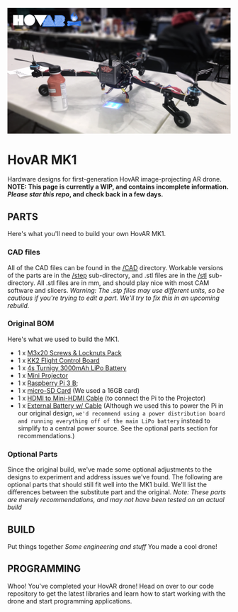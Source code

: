 <a href="https://www.youtube.com/embed/zWix-1nG0uk"><img src="images/hovar_hero.png" title="Check out our demo reel on YouTube!"></a>
# HovAR MK1
Hardware designs for first-generation HovAR image-projecting AR drone. **NOTE: This page is currently a WIP, and contains incomplete information. *Please star this repo*, and check back in a few days.**

## PARTS
Here's what you'll need to build your own HovAR MK1.
### CAD files
All of the CAD files can be found in the [/CAD](CAD) directory. Workable versions of the parts are in the [/step](CAD/step) sub-directory, and .stl files are in the [/stl](CAD/stl) sub-directory. All .stl files are in mm, and should play nice with most CAM software and slicers. *Warning: The .stp files may use different units, so be cautious if you're trying to edit a part. We'll try to fix this in an upcoming rebuild.*
### Original BOM
Here's what we used to build the MK1.
- 1 x [M3x20 Screws & Locknuts Pack](https://store.flitetest.com/m3-x-20mm-stainless-screw-pack/)
- 1 x [KK2 Flight Control Board](https://hobbyking.com/en_us/hobbyking-kk2-0-multi-rotor-lcd-flight-control-board.html)
- 1 x [4s Turnigy 3000mAh LiPo Battery](https://hobbyking.com/en_us/turnigy-battery-3000mah-4s-20c-lipo-pack-xt-60.html)
- 1 x [Mini Projector](https://www.amazon.com/gp/product/B075N25DS7/ref=oh_aui_detailpage_o03_s00?ie=UTF8&psc=1)
- 1 x [Raspberry Pi 3 B](https://www.amazon.com/Raspberry-Pi-RASPBERRYPI3-MODB-1GB-Model-Motherboard/dp/B01CD5VC92/ref=sr_1_3?s=electronics&ie=UTF8&qid=1523895859&sr=1-3&keywords=raspberry+pi+3);
- 1 x [micro-SD Card](https://www.amazon.com/16GB-Sandisk-microSD-Memory-Adapter/dp/B00FZVQPBC/ref=sr_1_6?s=pc&ie=UTF8&qid=1523895964&sr=1-6&keywords=sd+card&refinements=p_n_feature_two_browse-bin%3A6518303011) (We used a 16GB card)
- 1 x [HDMI to Mini-HDMI Cable](https://www.amazon.com/dp/B014I8UAPE/ref=twister_B0199TGZFQ?_encoding=UTF8&psc=1) (to connect the Pi to the Projector)
- 1 x [External Battery w/ Cable](https://www.amazon.com/dp/B01CU1EC6Y/) (Although we used this to power the Pi in our original design, `we'd recommend using a power distribution board and running everything off of the main LiPo battery` instead to simplify to a central power source. See the optional parts section for recommendations.)

### Optional Parts
Since the original build, we've made some optional adjustments to the designs to experiment and address issues we've found. The following are optional parts that should still fit well into the MK1 build. We'll list the differences between the substitute part and the original. *Note: These parts are merely recommendations, and may not have been tested on an actual build*

## BUILD
Put things together
*Some engineering and stuff*
You made a cool drone!
## PROGRAMMING
Whoo! You've completed your HovAR drone! Head on over to our code repository to get the latest libraries and learn how to start working with the drone and start programming applications.
